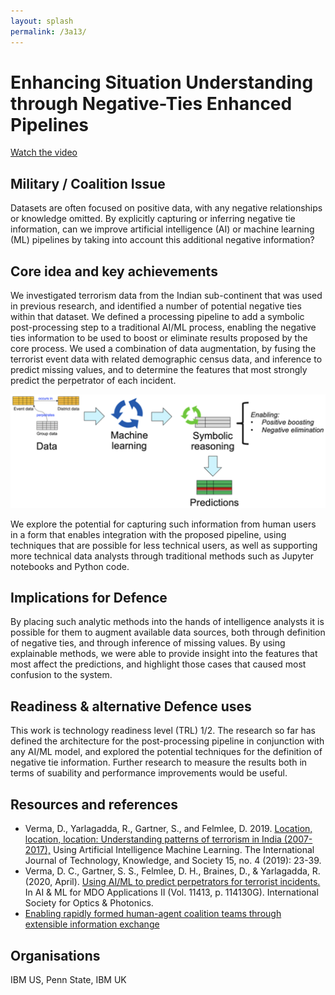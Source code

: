 ```yaml
---
layout: splash
permalink: /3a13/
---
```


# Enhancing Situation Understanding through Negative-Ties Enhanced Pipelines

[Watch the video](https://ibm.box.com/v/Showcase-3a13-video)

## Military / Coalition Issue
Datasets are often focused on positive data, with any negative relationships or knowledge omitted. By explicitly capturing or inferring negative tie information, can we improve artificial intelligence (AI) or machine learning (ML) pipelines by taking into account this additional negative information?

## Core idea and key achievements
We investigated terrorism data from the Indian sub-continent that was used in previous research, and identified a number of potential negative ties within that dataset.  We defined a processing pipeline to add a symbolic post-processing step to a traditional AI/ML process, enabling the negative ties information to be used to boost or eliminate results proposed by the core process. We used a combination of data augmentation, by fusing the terrorist event data with related demographic census data, and inference to predict missing values, and to determine the features that most strongly predict the perpetrator of each incident.

![image info](/dais/achievements/images/3a13-fig1.png)

We explore the potential for capturing such information from human users in a form that enables integration with the proposed pipeline, using techniques that are possible for less technical users, as well as supporting more technical data analysts through traditional methods such as Jupyter notebooks and Python code.

## Implications for Defence
By placing such analytic methods into the hands of intelligence analysts it is possible for them to augment available data sources, both through definition of negative ties, and through inference of missing values.  By using explainable methods, we were able to provide insight into the features that most affect the predictions, and highlight those cases that caused most confusion to the system.

## Readiness & alternative Defence uses
This work is technology readiness level (TRL) 1/2. The research so far has defined the architecture for the post-processing pipeline in conjunction with any AI/ML model, and explored the potential techniques for the definition of negative tie information. Further research to measure the results both in terms of suability and performance improvements would be useful.

## Resources and references
* Verma, D., Yarlagadda, R., Gartner, S., and Felmlee, D. 2019. 
[Location, location, location: Understanding patterns of terrorism in India (2007-2017),](/doc-5514) Using Artificial Intelligence Machine Learning. The International Journal of Technology, Knowledge, and Society 15, no. 4 (2019): 23-39.
* Verma, D. C., Gartner, S. S., Felmlee, D. H., Braines, D., & Yarlagadda, R. (2020, April). 
[Using AI/ML to predict perpetrators for terrorist incidents.](/doc-5152) In AI & ML for MDO Applications II (Vol. 11413, p. 114130G). International Society for Optics & Photonics.
* [Enabling rapidly formed human-agent coalition teams through extensible information exchange](/1c-01)

## Organisations
IBM US, Penn State, IBM UK


